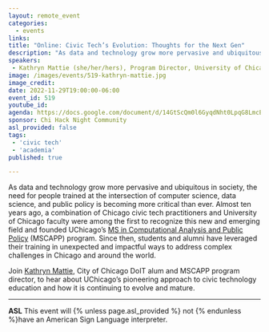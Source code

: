 ```yaml
---
layout: remote_event
categories:
  - events
links: 
title: "Online: Civic Tech’s Evolution: Thoughts for the Next Gen"
description: "As data and technology grow more pervasive and ubiquitous in society, the need for people trained at the intersection of computer science, data science, and public policy is becoming more critical than ever.  Almost ten years ago, a combination of Chicago civic tech practitioners and University of Chicago faculty were among the first to recognize this new and emerging field and founded UChicago’s MS in Computational Analysis and Public Policy (MSCAPP) program.  Since then, students and alumni have leveraged their training in unexpected and impactful ways to address complex challenges in Chicago and around the world."
speakers:
 - Kathryn Mattie (she/her/hers), Program Director, University of Chicago 
image: /images/events/519-kathryn-mattie.jpg
image_credit:
date: 2022-11-29T19:00:00-06:00
event_id: 519
youtube_id: 
agenda: https://docs.google.com/document/d/14GtScQm0l6GyqdNht0LpqG8LmcEF7i3COjNJ06PaTj8/edit#
sponsor: Chi Hack Night Community
asl_provided: false
tags: 
 - 'civic tech'
 - 'academia'
published: true

---
```


As data and technology grow more pervasive and ubiquitous in society, the need for people trained at the intersection of computer science, data science, and public policy is becoming more critical than ever.  Almost ten years ago, a combination of Chicago civic tech practitioners and University of Chicago faculty were among the first to recognize this new and emerging field and founded UChicago’s [MS in Computational Analysis and Public Policy](https://capp.uchicago.edu/) (MSCAPP) program.  Since then, students and alumni have leveraged their training in unexpected and impactful ways to address complex challenges in Chicago and around the world.

Join [Kathryn Mattie](https://www.linkedin.com/in/kathryn-mattie/), City of Chicago DoIT alum and MSCAPP program director, to hear about UChicago’s pioneering approach to civic technology education and how it is continuing to evolve and mature.

---

**ASL** This event will {% unless page.asl_provided %} not {% endunless %}have an American Sign Language interpreter.
